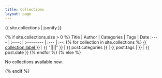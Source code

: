 ```yaml
---
title: Collections
layout: page
---
```


{{ site.collections | jsonify }}

{% if site.collections.size > 0 %}
Title | Author | Categories | Tags | Date
:---- | :----: | :--------- | :--- | :--:
	{% for collection in site.collections %} <a href="{{ post.url | prepend: site.baseurl }}">{{ collection.label }}</a> | {{ "||||" }} | {{ post.categories }} | {{ post.tags | }} | {{ post.date }}
	{% endfor %}
{% else %}

No collections available now.

{% endif %}
